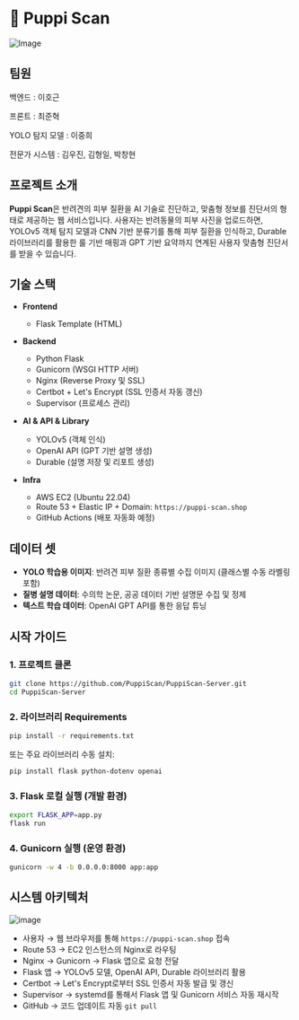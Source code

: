 
# 🐶 Puppi Scan

![Image](https://github.com/user-attachments/assets/7811e00d-470a-4321-a0e3-ab3417b185f6)


## 팀원
백엔드 : 이호근

프론트 : 최준혁

YOLO 탐지 모델 : 이중희

전문가 시스템 : 김우진, 김형일, 박창현

## 프로젝트 소개

**Puppi Scan**은 반려견의 피부 질환을 AI 기술로 진단하고, 맞춤형 정보를 진단서의 형태로 제공하는 웹 서비스입니다. 사용자는 반려동물의 피부 사진을 업로드하면, YOLOv5 객체 탐지 모델과 CNN 기반 분류기를 통해 피부 질환을 인식하고, Durable 라이브러리를 활용한 룰 기반 매핑과 GPT 기반 요약까지 연계된 사용자 맞춤형 진단서를 받을 수 있습니다.

## 기술 스택

* **Frontend**

  * Flask Template (HTML)
* **Backend**

  * Python Flask
  * Gunicorn (WSGI HTTP 서버)
  * Nginx (Reverse Proxy 및 SSL)
  * Certbot + Let's Encrypt (SSL 인증서 자동 갱신)
  * Supervisor (프로세스 관리)
* **AI & API & Library**

  * YOLOv5 (객체 인식)
  * OpenAI API (GPT 기반 설명 생성)
  * Durable (설명 저장 및 리포트 생성)
* **Infra**

  * AWS EC2 (Ubuntu 22.04)
  * Route 53 + Elastic IP + Domain: `https://puppi-scan.shop`
  * GitHub Actions (배포 자동화 예정)

## 데이터 셋

* **YOLO 학습용 이미지**: 반려견 피부 질환 종류별 수집 이미지 (클래스별 수동 라벨링 포함)
* **질병 설명 데이터**: 수의학 논문, 공공 데이터 기반 설명문 수집 및 정제
* **텍스트 학습 데이터**: OpenAI GPT API를 통한 응답 튜닝

## 시작 가이드

### 1. 프로젝트 클론

```bash
git clone https://github.com/PuppiScan/PuppiScan-Server.git
cd PuppiScan-Server
```

### 2. 라이브러리 Requirements

```bash
pip install -r requirements.txt
```

또는 주요 라이브러리 수동 설치:

```bash
pip install flask python-dotenv openai
```

### 3. Flask 로컬 실행 (개발 환경)

```bash
export FLASK_APP=app.py
flask run
```

### 4. Gunicorn 실행 (운영 환경)

```bash
gunicorn -w 4 -b 0.0.0.0:8000 app:app
```

## 시스템 아키텍처

![image](https://github.com/user-attachments/assets/5d1feca0-aa75-4018-9d8d-23cd0e2f64bb)

* 사용자 → 웹 브라우저를 통해 `https://puppi-scan.shop` 접속
* Route 53 → EC2 인스턴스의 Nginx로 라우팅
* Nginx → Gunicorn → Flask 앱으로 요청 전달
* Flask 앱 → YOLOv5 모델, OpenAI API, Durable 라이브러리 활용
* Certbot → Let's Encrypt로부터 SSL 인증서 자동 발급 및 갱신
* Supervisor → systemd를 통해서 Flask 앱 및 Gunicorn 서비스 자동 재시작
* GitHub → 코드 업데이트 자동 `git pull`
